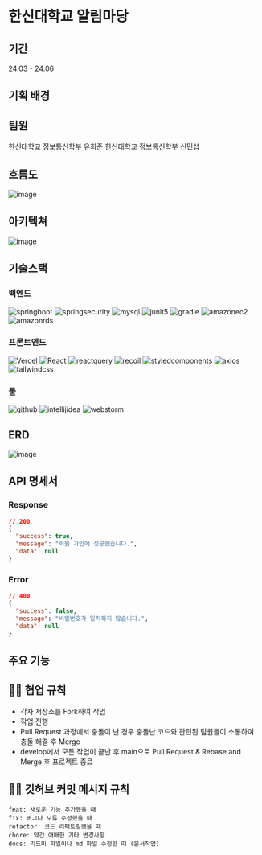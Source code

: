 # 한신대학교 알림마당

## 기간
24.03 - 24.06

## 기획 배경

## 팀원
한신대학교 정보통신학부 유희준
한신대학교 정보통신학부 신민섭

## 흐름도
![image](https://github.com/HS-Notification-Field/.github/assets/92840513/9584f105-94f0-4aec-b360-531844317c99)

## 아키텍쳐
![image](https://github.com/HS-Notification-Field/.github/assets/92840513/03eb602c-5b17-46ca-a82a-837144a3f29e)

## 기술스택
### 백엔드
![springboot](https://img.shields.io/badge/springboot-6DB33F.svg?style=for-the-badge&logo=springboot&logoColor=white) 
![springsecurity](https://img.shields.io/badge/springsecurity-6DB33F.svg?style=for-the-badge&logo=springsecurity&logoColor=white) 
![mysql](https://img.shields.io/badge/mysql-%2300f.svg?style=for-the-badge&logo=mysql&logoColor=white)
![junit5](https://img.shields.io/badge/junit5-25A162.svg?style=for-the-badge&logo=junit5&logoColor=white) 
![gradle](https://img.shields.io/badge/gradle-02303A.svg?style=for-the-badge&logo=gradle&logoColor=white) 
![amazonec2](https://img.shields.io/badge/amazonec2-FF9900.svg?style=for-the-badge&logo=amazonec2&logoColor=white) 
![amazonrds](https://img.shields.io/badge/amazonrds-527FFF.svg?style=for-the-badge&logo=amazonrds&logoColor=white) 

### 프론트엔드
![Vercel](https://img.shields.io/badge/vercel-000000.svg?style=for-the-badge&logo=vercel&logoColor=white) 
![React](https://img.shields.io/badge/react-2320232a.svg?style=for-the-badge&logo=react&logoColor=white) 
![reactquery](https://img.shields.io/badge/reactquery-FF4154.svg?style=for-the-badge&logo=reactquery&logoColor=white) 
![recoil](https://img.shields.io/badge/recoil-3578E5.svg?style=for-the-badge&logo=recoil&logoColor=white) 
![styledcomponents](https://img.shields.io/badge/styledcomponents-DB7093.svg?style=for-the-badge&logo=styledcomponents&logoColor=white) 
![axios](https://img.shields.io/badge/axios-5A29E4.svg?style=for-the-badge&logo=axios&logoColor=white) 
![tailwindcss](https://img.shields.io/badge/tailwindcss-06B6D4.svg?style=for-the-badge&logo=tailwindcss&logoColor=white) 

### 툴
![github](https://img.shields.io/badge/github-181717.svg?style=for-the-badge&logo=github&logoColor=white) 
![intellijidea](https://img.shields.io/badge/intellijidea-000000.svg?style=for-the-badge&logo=intellijidea&logoColor=white) 
![webstorm](https://img.shields.io/badge/webstorm-000000.svg?style=for-the-badge&logo=webstorm&logoColor=white) 


## ERD
![image](https://github.com/HS-Notification-Field/.github/assets/92840513/24ea0d7a-9eec-4134-a57d-82acded9c2c5)


## API 명세서

### Response
```json
// 200
{
  "success": true,
  "message": "회원 가입에 성공했습니다.",
  "data": null
}
```

### Error
```json
// 400
{
  "success": false,
  "message": "비밀번호가 일치하지 않습니다.",
  "data": null
}
```

## 주요 기능

## 🙌🏻 협업 규칙
* 각자 저장소를 Fork하여 작업
* 작업 진행
* Pull Request 과정에서 충돌이 난 경우 충돌난 코드와 관련된 팀원들이 소통하여 충돌 해결 후 Merge
* develop에서 모든 작업이 끝난 후 main으로 Pull Request & Rebase and Merge 후 프로젝트 종료

## ✋🏻 깃허브 커밋 메시지 규칙
```text
feat: 새로운 기능 추가했을 때
fix: 버그나 오류 수정했을 때
refactor: 코드 리팩토링했을 때
chore: 약간 애매한 기타 변경사항
docs: 리드미 파일이나 md 파일 수정할 때 (문서작업)
```

